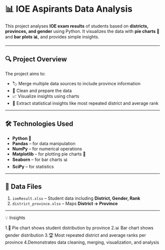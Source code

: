 # 📊 IOE Aspirants Data Analysis

This project analyses **IOE exam results** of students based on **districts, provinces, and gender** using Python. It visualizes the data with **pie charts 🥧** and **bar plots 📊**, and provides simple insights.  

---

## 🔍 Project Overview

The project aims to:  

- 🏷 Merge multiple data sources to include province information  
- 🧹 Clean and prepare the data  
- 📈 Visualize insights using charts  
- 📝 Extract statistical insights like most repeated district and average rank  

---

## 🛠 Technologies Used

- **Python 🐍**  
- **Pandas** – for data manipulation  
- **NumPy** – for numerical operations  
- **Matplotlib** – for plotting pie charts 🥧  
- **Seaborn** – for bar charts 📊  
- **SciPy** – for statistics  

---

## 📁 Data Files

1. `ioeResult.xlsx` – Student data including **District, Gender, Rank**  
2. `district_province.xlsx` – Maps **District → Province**  

---

💡 Insights

1.🥧 Pie chart shows student distribution by province
2.📊 Bar chart shows gender distribution
3.🏆 Most repeated district and average ranks per province
4.Demonstrates data cleaning, merging, visualization, and analysis
